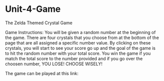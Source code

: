 # Unit-4-Game

The Zelda Themed Crystal Game

Game Instructions: You will be given a random number at the beginning of the game. There are four crystals that you choose from at the bottom of the page that are all assigned a specific number value. By clicking on these crystals, you will start to see your score go up and the goal of the game is to hit the random
number with your total score. You win the game if you match the total score to the number provided and if you go over the choosen number, YOU LOSE! CHOOSE WISELY!
            

The game can be played at this link: 
